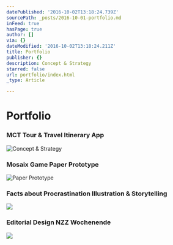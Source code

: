 ```yaml
---
datePublished: '2016-10-02T13:18:24.739Z'
sourcePath: _posts/2016-10-01-portfolio.md
inFeed: true
hasPage: true
author: []
via: {}
dateModified: '2016-10-02T13:18:24.211Z'
title: Portfolio
publisher: {}
description: Concept & Strategy
starred: false
url: portfolio/index.html
_type: Article

---
```

# Portfolio

### MCT Tour & Travel Itinerary App
![Concept & Strategy](https://the-grid-user-content.s3-us-west-2.amazonaws.com/62602520-58d5-453b-b0ee-4155af4a0bbc.gif)

### **Mosaix Game** Paper Prototype
![Paper Prototype](https://the-grid-user-content.s3-us-west-2.amazonaws.com/5d294a1b-bb29-4902-bb05-d5ffccce4bf5.gif)

### Facts about Procrastination Illustration & Storytelling
![](https://the-grid-user-content.s3-us-west-2.amazonaws.com/248fc191-4018-4d90-80fb-bfc1120af6a8.gif)

### Editorial Design NZZ Wochenende
![](https://the-grid-user-content.s3-us-west-2.amazonaws.com/17021a7b-d028-454f-911a-bfe87312dc48.gif)